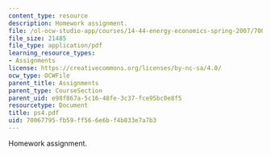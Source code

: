 ```yaml
---
content_type: resource
description: Homework assignment.
file: /ol-ocw-studio-app/courses/14-44-energy-economics-spring-2007/70067795fb59ff566e6bf4b833e7a7b3_ps4.pdf
file_size: 21485
file_type: application/pdf
learning_resource_types:
- Assignments
license: https://creativecommons.org/licenses/by-nc-sa/4.0/
ocw_type: OCWFile
parent_title: Assignments
parent_type: CourseSection
parent_uid: e98f867a-5c16-48fe-3c37-fce95bc0e8f5
resourcetype: Document
title: ps4.pdf
uid: 70067795-fb59-ff56-6e6b-f4b833e7a7b3
---
```

Homework assignment.